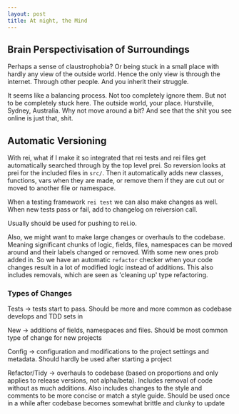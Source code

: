 ```yaml
---
layout: post
title: At night, the Mind
---
```


## Brain Perspectivisation of Surroundings

Perhaps a sense of claustrophobia? Or being stuck in a small place with hardly any view of the outside world.
Hence the only view is through the internet. Through other people. And you inherit their struggle.

It seems like a balancing process. Not too completely ignore them. But not to be completely stuck here.
The outside world, your place. Hurstville, Sydney, Australia. Why not move around a bit? And see that the shit you see online
is just that, shit.

## Automatic Versioning

With rei, what if I make it so integrated that rei tests and rei files get automatically searched through by the top level prei. So reversion looks at prei for the included files in `src/`. Then it automatically adds new classes, functions, vars when they are made, or remove them if they are cut out or moved to another file or namespace.

When a testing framework `rei test` we can also make changes as well. When new tests pass or fail, add to changelog on reiversion call.

Usually should be used for pushing to rei.io.

Also, we might want to make large changes or overhauls to the codebase. Meaning significant chunks of logic, fields, files, namespaces can be moved around and their labels changed or removed. With some new ones prob added in. So we have an automatic `refactor` checker when your code changes result in a lot of modified logic instead of additions. This also includes removals, which are seen as 'cleaning up' type refactoring.

### Types of Changes

Tests -> tests start to pass. Should be more and more common as codebase develops and TDD sets in

New -> additions of fields, namespaces and files. Should be most common type of change for new projects

Config -> configuration and modifications to the project settings and metadata. Should hardly be used after starting a project

Refactor/Tidy -> overhauls to codebase (based on proportions and only applies to release versions, not alpha/beta). Includes removal of code without as much additions. Also includes changes to the style and comments to be more concise or match a style guide. Should be used once in a while after codebase becomes somewhat brittle and clunky to update
